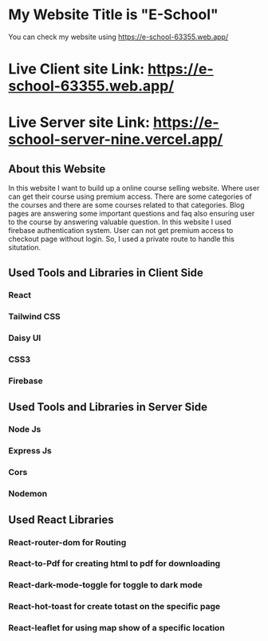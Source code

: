 # My Website Title is "E-School"
You can check my website using https://e-school-63355.web.app/ 
# Live Client site Link: https://e-school-63355.web.app/
# Live Server site Link: https://e-school-server-nine.vercel.app/

## About this Website

In this website I want to build up a online course selling website. Where user can get their course using premium access. There are some categories of the courses and there are some courses related to that categories. Blog pages are answering some important questions and faq also ensuring user to the course by answering valuable question. In this website I used firebase authentication system. User can not get premium access to checkout page without login. So, I used a private route to handle this situtation.

## Used Tools and Libraries in Client Side

### React
### Tailwind CSS
### Daisy UI
### CSS3
### Firebase

## Used Tools and Libraries in Server Side

### Node Js 
### Express Js
### Cors
### Nodemon

## Used React Libraries

### React-router-dom for Routing
### React-to-Pdf for creating html to pdf for downloading
### React-dark-mode-toggle for toggle to dark mode 
### React-hot-toast for create totast on the specific page
### React-leaflet for using map show of a specific location

## 
